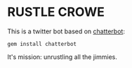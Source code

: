 RUSTLE CROWE
======

This is a twitter bot based on [chatterbot](https://github.com/muffinista/chatterbot):

	gem install chatterbot

It's mission: unrustling all the jimmies.

